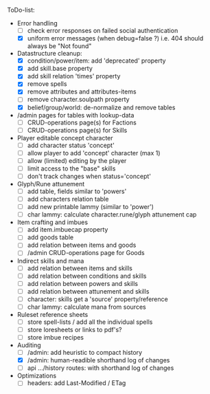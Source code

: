 ToDo-list:
 - Error handling
   - [ ] check error responses on failed social authentication
   - [X] uniform error messages (when debug=false ?)
         i.e. 404 should always be "Not found"
 - Datastructure cleanup:
   - [x] condition/power/item: add 'deprecated' property
   - [x] add skill.base property
   - [x] add skill relation 'times' property
   - [x] remove spells
   - [x] remove attributes and attributes-items
   - [ ] remove character.soulpath property
   - [x] belief/group/world: de-normalize and remove tables
 - /admin pages for tables with lookup-data
   - [ ] CRUD-operations page(s) for Factions
   - [ ] CRUD-operations page(s) for Skills
 - Player editable concept character
   - [ ] add character status 'concept'
   - [ ] allow player to add 'concept' character (max 1)
   - [ ] allow (limited) editing by the player
   - [ ] limit access to the "base" skills
   - [ ] don't track changes when status='concept'
 - Glyph/Rune attunement
   - [ ] add table, fields similar to 'powers'
   - [ ] add characters relation table
   - [ ] add new printable lammy (similar to 'power')
   - [ ] char lammy: calculate character.rune/glyph attunement cap
 - Item crafting and imbues
   - [ ] add item.imbuecap property
   - [ ] add goods table
   - [ ] add relation between items and goods
   - [ ] /admin CRUD-operations page for Goods
 - Indirect skills and mana
   - [ ] add relation between items and skills
   - [ ] add relation between conditions and skills
   - [ ] add relation between powers and skills
   - [ ] add relation between attunement and skills
   - [ ] character: skills get a 'source' property/reference
   - [ ] char lammy: calculate mana from sources
 - Ruleset reference sheets
   - [ ] store spell-lists / add all the individual spells
   - [ ] store loresheets or links to pdf's?
   - [ ] store imbue recipes
 - Auditing
   - [ ] /admin: add heuristic to compact history
   - [x] /admin: human-readible shorthand log of changes
   - [ ] api .../history routes: with shorthand log of changes
 - Optimizations
   - [ ] headers: add Last-Modified / ETag
